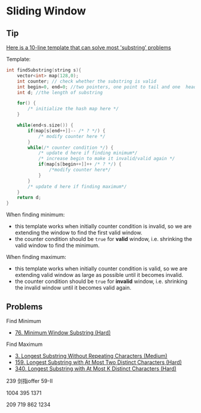 # Sliding Window

## Tip

[Here is a 10-line template that can solve most 'substring' problems](https://leetcode.com/problems/minimum-window-substring/discuss/26808/here-is-a-10-line-template-that-can-solve-most-substring-problems)

Template:
```cpp
int findSubstring(string s){
    vector<int> map(128,0);
    int counter; // check whether the substring is valid
    int begin=0, end=0; //two pointers, one point to tail and one  head
    int d; //the length of substring

    for() {
        /* initialize the hash map here */ 
    }

    while(end<s.size()) {
        if(map[s[end++]]-- /* ? */) {
            /* modify counter here */
        }
        while(/* counter condition */) { 
            /* update d here if finding minimum*/
            /* increase begin to make it invalid/valid again */
            if(map[s[begin++]]++ /* ? */) {
                /*modify counter here*/
            }
        }  
        /* update d here if finding maximum*/
    }
    return d;
}
```

When finding minimum:
* this template works when initially counter condition is invalid, so we are extending the window to find the first valid window.
* the counter condition should be `true` for **valid** window, i.e. shrinking the valid window to find the minimum.

When finding maximum:
* this template works when initially counter condition is valid, so we are extending valid window as large as possible until it becomes invalid.
* the counter condition should be `true` for **invalid** window, i.e. shrinking the invalid window until it becomes valid again.

## Problems

Find Minimum
* [76. Minimum Window Substring (Hard)](https://leetcode.com/problems/minimum-window-substring/)

Find Maximum
* [3. Longest Substring Without Repeating Characters (Medium)](https://leetcode.com/problems/longest-substring-without-repeating-characters/)
* [159. Longest Substring with At Most Two Distinct Characters (Hard)](https://leetcode.com/problems/longest-substring-with-at-most-two-distinct-characters/)
* [340. Longest Substring with At Most K Distinct Characters (Hard)](https://leetcode.com/problems/longest-substring-with-at-most-k-distinct-characters/)

239
剑指offer 59-II

1004
395
1371

209
719
862
1234